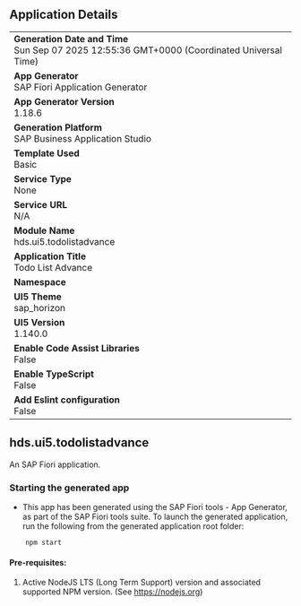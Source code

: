 ## Application Details

|                                                                                                |
| ---------------------------------------------------------------------------------------------- |
| **Generation Date and Time**<br>Sun Sep 07 2025 12:55:36 GMT+0000 (Coordinated Universal Time) |
| **App Generator**<br>SAP Fiori Application Generator                                           |
| **App Generator Version**<br>1.18.6                                                            |
| **Generation Platform**<br>SAP Business Application Studio                                     |
| **Template Used**<br>Basic                                                                     |
| **Service Type**<br>None                                                                       |
| **Service URL**<br>N/A                                                                         |
| **Module Name**<br>hds.ui5.todolistadvance                                                     |
| **Application Title**<br>Todo List Advance                                                     |
| **Namespace**<br>                                                                              |
| **UI5 Theme**<br>sap_horizon                                                                   |
| **UI5 Version**<br>1.140.0                                                                     |
| **Enable Code Assist Libraries**<br>False                                                      |
| **Enable TypeScript**<br>False                                                                 |
| **Add Eslint configuration**<br>False                                                          |

## hds.ui5.todolistadvance

An SAP Fiori application.

### Starting the generated app

- This app has been generated using the SAP Fiori tools - App Generator, as part of the SAP Fiori tools suite. To launch the generated application, run the following from the generated application root folder:

```
    npm start
```

#### Pre-requisites:

1. Active NodeJS LTS (Long Term Support) version and associated supported NPM version. (See https://nodejs.org)
